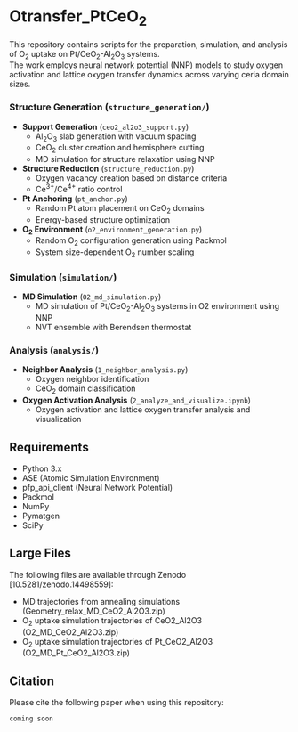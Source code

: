 # Otransfer_PtCeO<sub>2</sub>

This repository contains scripts for the preparation, simulation, and analysis of O<sub>2</sub> uptake on Pt/CeO<sub>2</sub>-Al<sub>2</sub>O<sub>3</sub> systems.  
The work employs neural network potential (NNP) models to study oxygen activation and lattice oxygen transfer dynamics across varying ceria domain sizes.

### Structure Generation (`structure_generation/`)
- **Support Generation** (`ceo2_al2o3_support.py`)
  - Al<sub>2</sub>O<sub>3</sub> slab generation with vacuum spacing
  - CeO<sub>2</sub> cluster creation and hemisphere cutting
  - MD simulation for structure relaxation using NNP
- **Structure Reduction** (`structure_reduction.py`)
  - Oxygen vacancy creation based on distance criteria
  - Ce<sup>3+</sup>/Ce<sup>4+</sup> ratio control
- **Pt Anchoring** (`pt_anchor.py`)
  - Random Pt atom placement on CeO<sub>2</sub> domains
  - Energy-based structure optimization
- **O<sub>2</sub> Environment** (`o2_environment_generation.py`)
  - Random O<sub>2</sub> configuration generation using Packmol
  - System size-dependent O<sub>2</sub> number scaling

### Simulation (`simulation/`)
- **MD Simulation** (`O2_md_simulation.py`)
  - MD simulation of Pt/CeO<sub>2</sub>-Al<sub>2</sub>O<sub>3</sub> systems in O2 environment using NNP
  - NVT ensemble with Berendsen thermostat

### Analysis (`analysis/`)
- **Neighbor Analysis** (`1_neighbor_analysis.py`)
  - Oxygen neighbor identification
  - CeO<sub>2</sub> domain classification
- **Oxygen Activation Analysis** (`2_analyze_and_visualize.ipynb`)
  - Oxygen activation and lattice oxygen transfer analysis and visualization


## Requirements
- Python 3.x
- ASE (Atomic Simulation Environment)
- pfp_api_client (Neural Network Potential)
- Packmol
- NumPy
- Pymatgen
- SciPy

## Large Files

The following files are available through Zenodo [10.5281/zenodo.14498559]:

- MD trajectories from annealing simulations (Geometry_relax_MD_CeO2_Al2O3.zip)
- O<sub>2</sub> uptake simulation trajectories of CeO2_Al2O3 (O2_MD_CeO2_Al2O3.zip)
- O<sub>2</sub> uptake simulation trajectories of Pt_CeO2_Al2O3 (O2_MD_Pt_CeO2_Al2O3.zip)


## Citation

Please cite the following paper when using this repository:

```
coming soon
```
